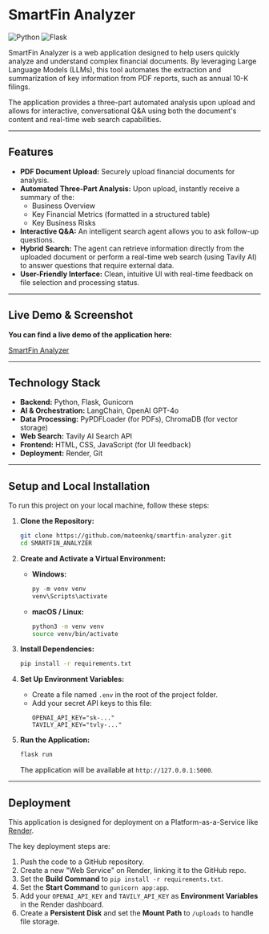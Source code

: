 # SmartFin Analyzer

![Python](https://img.shields.io/badge/Python-3.11+-blue.svg)
![Flask](https://img.shields.io/badge/Flask-2.x-black.svg)

SmartFin Analyzer is a web application designed to help users quickly analyze and understand complex financial documents. By leveraging Large Language Models (LLMs), this tool automates the extraction and summarization of key information from PDF reports, such as annual 10-K filings.

The application provides a three-part automated analysis upon upload and allows for interactive, conversational Q&A using both the document's content and real-time web search capabilities.

---

## Features

* **PDF Document Upload:** Securely upload financial documents for analysis.
* **Automated Three-Part Analysis:** Upon upload, instantly receive a summary of the:
    * Business Overview
    * Key Financial Metrics (formatted in a structured table)
    * Key Business Risks
* **Interactive Q&A:** An intelligent search agent allows you to ask follow-up questions.
* **Hybrid Search:** The agent can retrieve information directly from the uploaded document or perform a real-time web search (using Tavily AI) to answer questions that require external data.
* **User-Friendly Interface:** Clean, intuitive UI with real-time feedback on file selection and processing status.

---

## Live Demo & Screenshot

**You can find a live demo of the application here:**

[SmartFin Analyzer](https://mini-finance-analyst.onrender.com/)

---

## Technology Stack

* **Backend:** Python, Flask, Gunicorn
* **AI & Orchestration:** LangChain, OpenAI GPT-4o
* **Data Processing:** PyPDFLoader (for PDFs), ChromaDB (for vector storage)
* **Web Search:** Tavily AI Search API
* **Frontend:** HTML, CSS, JavaScript (for UI feedback)
* **Deployment:** Render, Git

---

## Setup and Local Installation

To run this project on your local machine, follow these steps:

1.  **Clone the Repository:**
    ```bash
    git clone https://github.com/mateenkq/smartfin-analyzer.git
    cd SMARTFIN_ANALYZER
    ```

2.  **Create and Activate a Virtual Environment:**
    * **Windows:**
        ```powershell
        py -m venv venv
        venv\Scripts\activate
        ```
    * **macOS / Linux:**
        ```bash
        python3 -m venv venv
        source venv/bin/activate
        ```

3.  **Install Dependencies:**
    ```bash
    pip install -r requirements.txt
    ```

4.  **Set Up Environment Variables:**
    * Create a file named `.env` in the root of the project folder.
    * Add your secret API keys to this file:
        ```
        OPENAI_API_KEY="sk-..."
        TAVILY_API_KEY="tvly-..."
        ```

5.  **Run the Application:**
    ```bash
    flask run
    ```
    The application will be available at `http://127.0.0.1:5000`.

---

## Deployment

This application is designed for deployment on a Platform-as-a-Service like [Render](https://render.com/).

The key deployment steps are:
1.  Push the code to a GitHub repository.
2.  Create a new "Web Service" on Render, linking it to the GitHub repo.
3.  Set the **Build Command** to `pip install -r requirements.txt`.
4.  Set the **Start Command** to `gunicorn app:app`.
5.  Add your `OPENAI_API_KEY` and `TAVILY_API_KEY` as **Environment Variables** in the Render dashboard.
6.  Create a **Persistent Disk** and set the **Mount Path** to `/uploads` to handle file storage.
